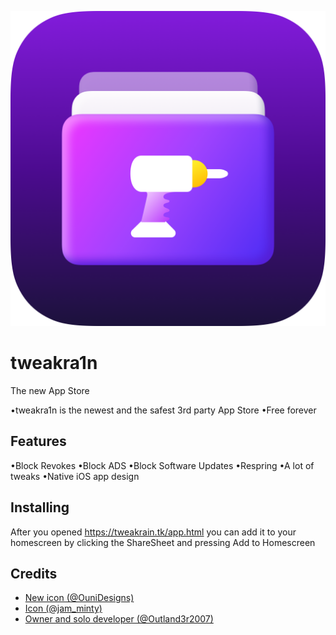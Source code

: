![Artboard](assets/welcome.png)
# tweakra1n
The new App Store

•tweakra1n is the newest and the safest 3rd party App Store
•Free forever

## Features
•Block Revokes
•Block ADS
•Block Software Updates
•Respring
•A lot of tweaks
•Native iOS app design

## Installing
After you opened https://tweakrain.tk/app.html you can add it to your homescreen by clicking the ShareSheet and pressing Add to Homescreen


## Credits
- [New icon (@OuniDesigns)](https://twitter.com/OuniDesigns/)
- [Icon (@jam_minty)](https://twitter.com/jam_minty/)
- [Owner and solo developer (@Outland3r2007)](https://twitter.com/Outland3r2007/) 
